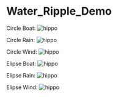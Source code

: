 # Water_Ripple_Demo

Circle Boat:
![hippo](https://i.giphy.com/media/v1.Y2lkPTc5MGI3NjExcGZlbHZna2xmNmg3eGtkdm01a3ZsbGhuejMxYWk5ajI1c3lhYzNyYSZlcD12MV9pbnRlcm5hbF9naWZfYnlfaWQmY3Q9Zw/2aWgSEgXKohktiw67X/giphy-downsized-large.gif)

Circle Rain:
![hippo]([https://giphy.com/gifs/AicaRBrMJ2i1fymqum](https://giphy.com/gifs/AicaRBrMJ2i1fymqum))

Circle Wind:
![hippo]([https://giphy.com/gifs/WWMYHWEKlHINcM4fNt](https://giphy.com/gifs/WWMYHWEKlHINcM4fNt))

Elipse Boat:
![hippo]([https://giphy.com/gifs/OFQhnrBWkleW60msuy](https://giphy.com/gifs/OFQhnrBWkleW60msuy))

Elipse Rain:
![hippo]([https://giphy.com/gifs/k7F8HJjl7INq3ofX0w](https://giphy.com/gifs/k7F8HJjl7INq3ofX0w))

Elipse Wind:
![hippo]([https://giphy.com/gifs/ONgzE4YTgxWiF0Pz9P](https://giphy.com/gifs/ONgzE4YTgxWiF0Pz9P))
